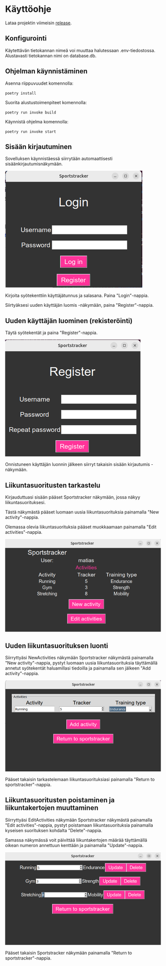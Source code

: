 # Käyttöohje

Lataa projektin viimeisin [release](https://github.com/MatiasS717/Sportstracker/releases/tag/loppupalautus).

## Konfigurointi

Käytettävän tietokannan nimeä voi muuttaa halutessaan .env-tiedostossa. Alustavasti tietokannan nimi on database.db.

## Ohjelman käynnistäminen

Asenna riippuvuudet komennolla:

`poetry install`

Suorita alustustoimenpiteet komennolla:

`poetry run invoke build`

Käynnistä ohjelma komennolla:

`poetry run invoke start`

## Sisään kirjautuminen

Sovelluksen käynnistäessä siirrytään automaattisesti sisäänkirjautumisnäkymään.

![](Kuvat/Login.png)

Kirjoita syötekenttiin käyttäjätunnus ja salasana. Paina "Login"-nappia.

Siirtyäksesi uuden käyttäjän luomis -näkymään, paina "Register"-nappia.

## Uuden käyttäjän luominen (rekisteröinti)

Täytä syötekentät ja paina "Register"-nappia.

![](Kuvat/Register.png)

Onnistuneen käyttäjän luonnin jälkeen siirryt takaisin sisään kirjautumis -näkymään.

## Liikuntasuoritusten tarkastelu

Kirjauduttuasi sisään pääset Sportstracker näkymään, jossa näkyy liikuntasuorituksesi.

Tästä näkymästä pääset luomaan uusia liikuntasuorituksia painamalla "New activity"-nappia.

Olemassa olevia liikuntasuorituksia pääset muokkaamaan painamalla "Edit activities"-nappia.

![](Kuvat/Sportstracker.png)

## Uuden liikuntasuorituksen luonti

Siirryttyäsi NewActivities näkymään Sportstracker näkymästä painamalla "New activity"-nappia, pystyt luomaan uusia liikuntasuorituksia täyttämällä annetut syötekentät haluamillasi tiedoilla ja painamalla sen jälkeen "Add activity"-nappia.

![](Kuvat/NewActivities.png)

Pääset takaisin tarkastelemaan liikuntasuorituksiasi painamalla "Return to sportstracker"-nappia.

## Liikuntasuoritusten poistaminen ja liikuntakertojen muuttaminen

Siirryttyäsi EditActivities näkymään Sportstracker näkymästä painamalla "Edit activities"-nappia, pystyt poistamaan liikuntasuorituksia painamalla kyseisen suorituksen kohdalta "Delete"-nappia.

Samassa näkymässä voit päivittää liikuntakertojen määrää täyttämällä oikean numeron annettuun kenttään ja painamalla "Update"-nappia.

![](Kuvat/EditActivities.png)

Pääset takaisin Sportstracker näkymään painamalla "Return to sportstracker"-nappia.
